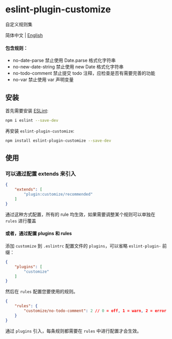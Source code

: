 # eslint-plugin-customize

自定义规则集

简体中文 | [English](./README-EN.md)

#### 包含规则：
- no-date-parse  禁止使用 Date.parse 格式化字符串
- no-new-date-string  禁止使用 new Date 格式化字符串
- no-todo-comment  禁止提交 todo 注释，应检查是否有需要完善的功能
- no-var  禁止使用 var 声明变量

## 安装

首先需要安装 [ESLint](https://eslint.org/):

```sh
npm i eslint --save-dev
```

再安装 `eslint-plugin-customize`:

```sh
npm install eslint-plugin-customize --save-dev
```

## 使用
### 可以通过配置 extends 来引入
```json
{
    "extends": [
        "plugin:customize/recommended"
    ]
}
```
通过这种方式配置，所有的 rule 均生效，如果需要调整某个规则可以单独在 `rules` 进行覆盖 
#### 或者，通过配置 plugins 和 rules
添加 `customize` 到 `.eslintrc` 配置文件的 `plugins`，可以省略 `eslint-plugin-` 前缀：

```json
{
    "plugins": [
        "customize"
    ]
}
```

然后在 `rules` 配置您要使用的规则。

```json
{
    "rules": {
        "customize/no-todo-comment": 2 // 0 = off, 1 = warn, 2 = error
    }
}
```
通过 `plugins` 引入，每条规则都需要在 `rules` 中进行配置才会生效。